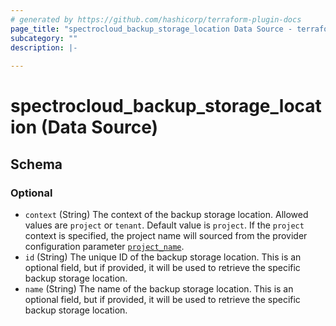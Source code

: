 ```yaml
---
# generated by https://github.com/hashicorp/terraform-plugin-docs
page_title: "spectrocloud_backup_storage_location Data Source - terraform-provider-spectrocloud"
subcategory: ""
description: |-
  
---
```


# spectrocloud_backup_storage_location (Data Source)





<!-- schema generated by tfplugindocs -->
## Schema

### Optional

- `context` (String) The context of the backup storage location. Allowed values are `project` or `tenant`. Default value is `project`. If  the `project` context is specified, the project name will sourced from the provider configuration parameter [`project_name`](https://registry.terraform.io/providers/spectrocloud/spectrocloud/latest/docs#schema).
- `id` (String) The unique ID of the backup storage location. This is an optional field, but if provided, it will be used to retrieve the specific backup storage location.
- `name` (String) The name of the backup storage location. This is an optional field, but if provided, it will be used to retrieve the specific backup storage location.
